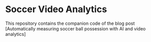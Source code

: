 # Soccer Video Analytics


This repository contains the companion code of the blog post [Automatically measuring soccer ball possession with AI and video analytics]
